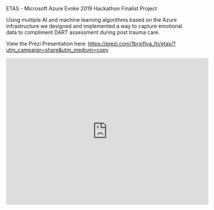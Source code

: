 ETAS - Microsoft Azure Evoke 2019 Hackathon Finalist Project

Using multiple AI and machine learning algorithms based on the Azure infrastructure we designed and implemented a way to capture emotional data to compliment DART assessment during post trauma care.

View the Prezi Presentation here: https://prezi.com/1brxiflva_fn/etas/?utm_campaign=share&utm_medium=copy

<iframe id="iframe_container" frameborder="0" webkitallowfullscreen="" mozallowfullscreen="" allowfullscreen="" allow="autoplay; fullscreen" width="550" height="400" src="https://prezi.com/embed/1brxiflva_fn/?bgcolor=ffffff&amp;lock_to_path=0&amp;autoplay=0&amp;autohide_ctrls=0&amp;landing_data=bHVZZmNaNDBIWnNjdEVENDRhZDFNZGNIUE43MHdLNWpsdFJLb2ZHanI5a2h1SE5mZkpWNzhIK3BYSUVzSmpEdld3PT0&amp;landing_sign=KrGC-SLl1WKG0KtBUZ3pn_ncy0MufI9lvn8InaX487A"></iframe>
